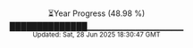 <p align="center">
⏳Year Progress (48.98 %) <br>
██████████████▁▁▁▁▁▁▁▁▁▁▁▁▁▁▁▁ <br>
<sub>Updated: Sat, 28 Jun 2025 18:30:47 GMT</sub>
</p>

